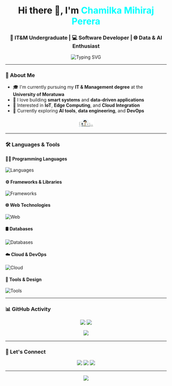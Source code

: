 <h1 align="center">Hi there 👋, I'm <span style="color:#0ff;">Chamilka Mihiraj Perera</span></h1>
<h3 align="center">🚀 IT&M Undergraduate | 💻 Software Developer | 🌐 Data & AI Enthusiast</h3>

<p align="center">
  <img src="https://readme-typing-svg.demolab.com?font=Fira+Code&size=22&pause=1000&center=true&vCenter=true&width=500&lines=Passionate+about+tech+and+innovation.;Crafting+Data+and+AI+solutions.;Full-stack+developer+in+progress.;Always+learning+something+new." alt="Typing SVG" />
</p>

---

### 🧠 About Me

- 🎓 I'm currently pursuing my **IT & Management degree** at the **University of Moratuwa**
- 🔬 I love building **smart systems** and **data-driven applications**
- 📡 Interested in **IoT**, **Edge Computing**, and **Cloud Integration**
- 🌱 Currently exploring **AI tools**, **data engineering**, and **DevOps**

<p align="center">
  <img src="image/image1.gif" width = 50vw alt="dev gif"/>
</p>

---

### 🛠️ Languages & Tools

#### 🧑‍💻 Programming Languages
![Languages](https://skillicons.dev/icons?i=python,cpp,c,java,ts,js,php)

#### ⚙️ Frameworks & Libraries
![Frameworks](https://skillicons.dev/icons?i=react,express,nodejs,nest,django,laravel,fastapi&perline=6)

#### 🌐 Web Technologies
![Web](https://skillicons.dev/icons?i=html,css,tailwind,bootstrap,materialui&perline=6)

#### 🛢️ Databases
![Databases](https://skillicons.dev/icons?i=postgres,mysql,sqlite,mongodb)

#### ☁️ Cloud & DevOps
![Cloud](https://skillicons.dev/icons?i=aws,azure,docker,linux,postman)

#### 🔧 Tools & Design
![Tools](https://skillicons.dev/icons?i=figma,blender,arduino,grafana)

---

### 📊 GitHub Activity

<p align="center">
  <img src="http://github-profile-summary-cards.vercel.app/api/cards/stats?username=Chamilkamihiraj2002&theme=2077" height="180em" />
  <img src="https://github-readme-stats.vercel.app/api/top-langs?username=Chamilkamihiraj2002&locale=en&hide_title=false&layout=compact&card_width=320&langs_count=6&theme=github_dark&hide_border=true&order=2" height="150" />
</p>

<p align="center">
  <img src="https://github-readme-activity-graph.vercel.app/graph?username=Chamilkamihiraj2002&radius=16&theme=github-dark&area=true&order=5&hide_border=true&custom_title=My%20Contribution" height="300" />
</p>

---

### 🔗 Let's Connect

<p align="center">
  <a href="[https://www.linkedin.com/in/chamilka-mihiraj](https://www.linkedin.com/in/chamilka-mihiraj-perera2002)" target="_blank"><img src="https://img.shields.io/badge/LinkedIn-blue?style=for-the-badge&logo=linkedin" /></a>
  <a href="mailto:chamilkaperera5@gmail.com"><img src="https://img.shields.io/badge/Gmail-D14836?style=for-the-badge&logo=gmail&logoColor=white" /></a>
  <a href="https://github.com/Chamilkamihiraj2002"><img src="https://img.shields.io/badge/GitHub-black?style=for-the-badge&logo=github" /></a>
</p>

---

<p align="center">
  <img src="https://capsule-render.vercel.app/api?type=waving&color=gradient&height=150&section=footer"/>
</p>
